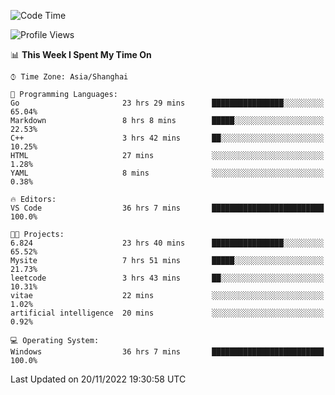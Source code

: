 <!--START_SECTION:waka-->
![Code Time](http://img.shields.io/badge/Code%20Time-370%20hrs%2048%20mins-blue)

![Profile Views](http://img.shields.io/badge/Profile%20Views-3-blue)

📊 **This Week I Spent My Time On** 

```text
⌚︎ Time Zone: Asia/Shanghai

💬 Programming Languages: 
Go                       23 hrs 29 mins      ████████████████░░░░░░░░░   65.04% 
Markdown                 8 hrs 8 mins        █████░░░░░░░░░░░░░░░░░░░░   22.53% 
C++                      3 hrs 42 mins       ██░░░░░░░░░░░░░░░░░░░░░░░   10.25% 
HTML                     27 mins             ░░░░░░░░░░░░░░░░░░░░░░░░░   1.28% 
YAML                     8 mins              ░░░░░░░░░░░░░░░░░░░░░░░░░   0.38%

🔥 Editors: 
VS Code                  36 hrs 7 mins       █████████████████████████   100.0%

🐱‍💻 Projects: 
6.824                    23 hrs 40 mins      ████████████████░░░░░░░░░   65.52% 
Mysite                   7 hrs 51 mins       █████░░░░░░░░░░░░░░░░░░░░   21.73% 
leetcode                 3 hrs 43 mins       ██░░░░░░░░░░░░░░░░░░░░░░░   10.31% 
vitae                    22 mins             ░░░░░░░░░░░░░░░░░░░░░░░░░   1.02% 
artificial intelligence  20 mins             ░░░░░░░░░░░░░░░░░░░░░░░░░   0.92%

💻 Operating System: 
Windows                  36 hrs 7 mins       █████████████████████████   100.0%

```


 Last Updated on 20/11/2022 19:30:58 UTC
<!--END_SECTION:waka-->